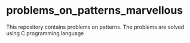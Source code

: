 # problems_on_patterns_marvellous
This repository contains problems on patterns.
The problems are solved using C programming language 
